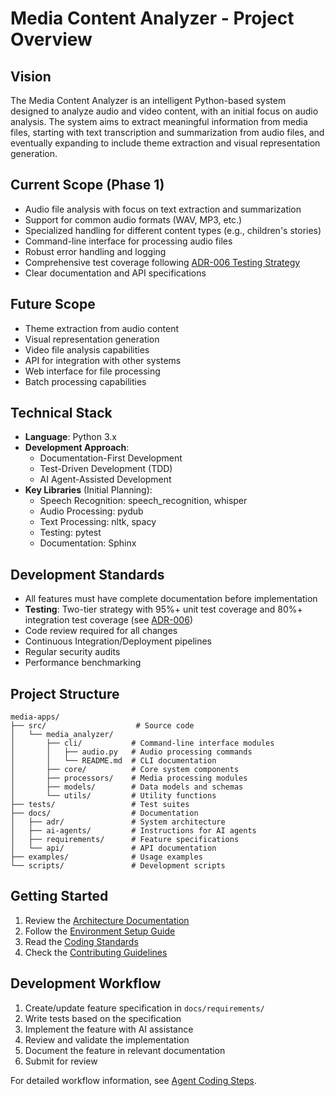 # Media Content Analyzer - Project Overview

## Vision
The Media Content Analyzer is an intelligent Python-based system designed to analyze audio and video content, with an initial focus on audio analysis. The system aims to extract meaningful information from media files, starting with text transcription and summarization from audio files, and eventually expanding to include theme extraction and visual representation generation.

## Current Scope (Phase 1)
- Audio file analysis with focus on text extraction and summarization
- Support for common audio formats (WAV, MP3, etc.)
- Specialized handling for different content types (e.g., children's stories)
- Command-line interface for processing audio files
- Robust error handling and logging
- Comprehensive test coverage following [ADR-006 Testing Strategy](docs/adr/ADR-006-testing-strategy.md)
- Clear documentation and API specifications

## Future Scope
- Theme extraction from audio content
- Visual representation generation
- Video file analysis capabilities
- API for integration with other systems
- Web interface for file processing
- Batch processing capabilities

## Technical Stack
- **Language**: Python 3.x
- **Development Approach**:
  - Documentation-First Development
  - Test-Driven Development (TDD)
  - AI Agent-Assisted Development
- **Key Libraries** (Initial Planning):
  - Speech Recognition: speech_recognition, whisper
  - Audio Processing: pydub
  - Text Processing: nltk, spacy
  - Testing: pytest
  - Documentation: Sphinx

## Development Standards
- All features must have complete documentation before implementation
- **Testing**: Two-tier strategy with 95%+ unit test coverage and 80%+ integration test coverage (see [ADR-006](docs/adr/ADR-006-testing-strategy.md))
- Code review required for all changes
- Continuous Integration/Deployment pipelines
- Regular security audits
- Performance benchmarking

## Project Structure
```
media-apps/
├── src/                    # Source code
│   └── media_analyzer/
│       ├── cli/           # Command-line interface modules
│       │   ├── audio.py   # Audio processing commands
│       │   └── README.md  # CLI documentation
│       ├── core/          # Core system components
│       ├── processors/    # Media processing modules
│       ├── models/        # Data models and schemas
│       └── utils/         # Utility functions
├── tests/                 # Test suites
├── docs/                  # Documentation
│   ├── adr/               # System architecture
│   ├── ai-agents/         # Instructions for AI agents
│   ├── requirements/      # Feature specifications
│   └── api/               # API documentation
├── examples/              # Usage examples
└── scripts/               # Development scripts
```

## Getting Started
1. Review the [Architecture Documentation](docs/architecture.md)
2. Follow the [Environment Setup Guide](environment-setup.md)
3. Read the [Coding Standards](coding-standards.md)
4. Check the [Contributing Guidelines](contributing.md)

## Development Workflow
1. Create/update feature specification in `docs/requirements/`
2. Write tests based on the specification
3. Implement the feature with AI assistance
4. Review and validate the implementation
5. Document the feature in relevant documentation
6. Submit for review

For detailed workflow information, see [Agent Coding Steps](docs/Agent-Coding-Steps.md).